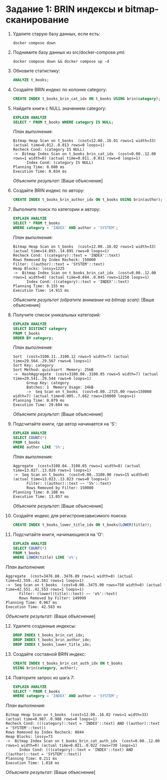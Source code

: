 # Задание 1: BRIN индексы и bitmap-сканирование

1. Удалите старую базу данных, если есть:
   ```shell
   docker compose down
   ```

2. Поднимите базу данных из src/docker-compose.yml:
   ```shell
   docker compose down && docker compose up -d
   ```

3. Обновите статистику:
   ```sql
   ANALYZE t_books;
   ```

4. Создайте BRIN индекс по колонке category:
   ```sql
   CREATE INDEX t_books_brin_cat_idx ON t_books USING brin(category);
   ```

5. Найдите книги с NULL значением category:
   ```sql
   EXPLAIN ANALYZE
   SELECT * FROM t_books WHERE category IS NULL;
   ```
   
   *План выполнения:*
   ```
   Bitmap Heap Scan on t_books  (cost=12.00..16.01 rows=1 width=33) (actual time=0.012..0.013 rows=0 loops=1)
   Recheck Cond: (category IS NULL)
   ->  Bitmap Index Scan on t_books_brin_cat_idx  (cost=0.00..12.00 rows=1 width=0) (actual time=0.011..0.011 rows=0 loops=1)
         Index Cond: (category IS NULL)
   Planning Time: 0.080 ms
   Execution Time: 0.034 ms
   ```
   
   *Объясните результат:*
   [Ваше объяснение]

6. Создайте BRIN индекс по автору:
   ```sql
   CREATE INDEX t_books_brin_author_idx ON t_books USING brin(author);
   ```

7. Выполните поиск по категории и автору:
   ```sql
   EXPLAIN ANALYZE
   SELECT * FROM t_books 
   WHERE category = 'INDEX' AND author = 'SYSTEM';
   ```
   
   *План выполнения:*
   ```
   Bitmap Heap Scan on t_books  (cost=12.00..16.02 rows=1 width=33) (actual time=14.893..14.895 rows=0 loops=1)
   Recheck Cond: ((category)::text = 'INDEX'::text)
   Rows Removed by Index Recheck: 150000
   Filter: ((author)::text = 'SYSTEM'::text)
   Heap Blocks: lossy=1225
   ->  Bitmap Index Scan on t_books_brin_cat_idx  (cost=0.00..12.00 rows=1 width=0) (actual time=0.044..0.045 rows=12250 loops=1)
         Index Cond: ((category)::text = 'INDEX'::text)
   Planning Time: 0.155 ms
   Execution Time: 14.915 ms
   ```
   
   *Объясните результат (обратите внимание на bitmap scan):*
   [Ваше объяснение]

8. Получите список уникальных категорий:
   ```sql
   EXPLAIN ANALYZE
   SELECT DISTINCT category 
   FROM t_books 
   ORDER BY category;
   ```
   
   *План выполнения:*
   ```
   Sort  (cost=3100.11..3100.12 rows=5 width=7) (actual time=29.564..29.567 rows=6 loops=1)
   Sort Key: category
   Sort Method: quicksort  Memory: 25kB
   ->  HashAggregate  (cost=3100.00..3100.05 rows=5 width=7) (actual time=29.541..29.544 rows=6 loops=1)
         Group Key: category
         Batches: 1  Memory Usage: 24kB
         ->  Seq Scan on t_books  (cost=0.00..2725.00 rows=150000 width=7) (actual time=0.005..7.662 rows=150000 loops=1)
   Planning Time: 0.079 ms
   Execution Time: 29.604 ms
   ```
   
   *Объясните результат:*
   [Ваше объяснение]

9. Подсчитайте книги, где автор начинается на 'S':
   ```sql
   EXPLAIN ANALYZE
   SELECT COUNT(*) 
   FROM t_books 
   WHERE author LIKE 'S%';
   ```
   
   *План выполнения:*
   ```
   Aggregate  (cost=3100.04..3100.05 rows=1 width=8) (actual time=13.027..13.028 rows=1 loops=1)
   ->  Seq Scan on t_books  (cost=0.00..3100.00 rows=15 width=0) (actual time=13.023..13.023 rows=0 loops=1)
         Filter: ((author)::text ~~ 'S%'::text)
         Rows Removed by Filter: 150000
   Planning Time: 0.108 ms
   Execution Time: 13.057 ms

   ```
   
   *Объясните результат:*
   [Ваше объяснение]

10. Создайте индекс для регистронезависимого поиска:
    ```sql
    CREATE INDEX t_books_lower_title_idx ON t_books(LOWER(title));
    ```

11. Подсчитайте книги, начинающиеся на 'O':
    ```sql
    EXPLAIN ANALYZE
    SELECT COUNT(*) 
    FROM t_books 
    WHERE LOWER(title) LIKE 'o%';
    ```
   
   *План выполнения:*
   ```
   Aggregate  (cost=3476.88..3476.89 rows=1 width=8) (actual time=42.559..42.561 rows=1 loops=1)
   ->  Seq Scan on t_books  (cost=0.00..3475.00 rows=750 width=0) (actual time=42.551..42.553 rows=1 loops=1)
         Filter: (lower((title)::text) ~~ 'o%'::text)
         Rows Removed by Filter: 149999
   Planning Time: 0.067 ms
   Execution Time: 42.583 ms
   ```
   
   *Объясните результат:*
   [Ваше объяснение]

12. Удалите созданные индексы:
    ```sql
    DROP INDEX t_books_brin_cat_idx;
    DROP INDEX t_books_brin_author_idx;
    DROP INDEX t_books_lower_title_idx;
    ```

13. Создайте составной BRIN индекс:
    ```sql
    CREATE INDEX t_books_brin_cat_auth_idx ON t_books 
    USING brin(category, author);
    ```

14. Повторите запрос из шага 7:
    ```sql
    EXPLAIN ANALYZE
    SELECT * FROM t_books 
    WHERE category = 'INDEX' AND author = 'SYSTEM';
    ```
   
   *План выполнения:*
   ```
   Bitmap Heap Scan on t_books  (cost=12.00..16.02 rows=1 width=33) (actual time=0.987..0.988 rows=0 loops=1)
   Recheck Cond: (((category)::text = 'INDEX'::text) AND ((author)::text = 'SYSTEM'::text))
   Rows Removed by Index Recheck: 8844
   Heap Blocks: lossy=73
   ->  Bitmap Index Scan on t_books_brin_cat_auth_idx  (cost=0.00..12.00 rows=1 width=0) (actual time=0.021..0.022 rows=730 loops=1)
         Index Cond: (((category)::text = 'INDEX'::text) AND ((author)::text = 'SYSTEM'::text))
   Planning Time: 0.211 ms
   Execution Time: 1.018 ms
   ```
   
   *Объясните результат:*
   [Ваше объяснение]
